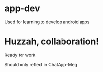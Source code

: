# app-dev
Used for learning to develop android apps
# Huzzah, collaboration!
Ready for work

Should only reflect in ChatApp-Meg